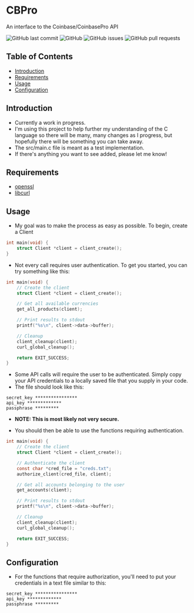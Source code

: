 # CBPro

An interface to the Coinbase/CoinbasePro API

![GitHub last commit](https://img.shields.io/github/last-commit/cjhead/cbpro)
![GitHub](https://img.shields.io/github/license/cjhead/cbpro)
![GitHub issues](https://img.shields.io/github/issues/cjhead/cbpro)
![GitHub pull requests](https://img.shields.io/github/issues-pr/cjhead/cbpro)

## Table of Contents
- [Introduction](#introduction)
- [Requirements](#requirements)
- [Usage](#usage)
- [Configuration](#configuration)

## Introduction

- Currently a work in progress.
- I'm using this project to help further my understanding of the C language so there will be many, many changes as I progress, but hopefully there will be something you can take away.
- The src/main.c file is meant as a test implementation.
- If there's anything you want to see added, please let me know!

## Requirements

- [openssl](https://github.com/openssl/openssl)
- [libcurl](https://github.com/curl/curl)

## Usage

- My goal was to make the process as easy as possible. To begin, create a
  Client

```c
int main(void) {
    struct Client *client = client_create();
}
```

- Not every call requires user authentication. To get you started, you can
  try something like this:

```c
int main(void) {
    // Create the client
    struct Client *client = client_create();

    // Get all available currencies
    get_all_products(client);

    // Print results to stdout
    printf("%s\n", client->data->buffer);

    // Cleanup
    client_cleanup(client);
    curl_global_cleanup();

    return EXIT_SUCCESS;
}
```

- Some API calls will require the user to be authenticated. Simply copy
  your API credentials to a locally saved file that you supply in your
code.
- The file should look like this:

```
secret_key ****************
api_key *************
passphrase *********
```

- **NOTE: This is most likely not very secure.**

- You should then be able to use the functions requiring authentication.

```c
int main(void) {
    // Create the client
    struct Client *client = client_create();

    // Authenticate the client
    const char *cred_file = "creds.txt";
    authorize_client(cred_file, client);

    // Get all accounts belonging to the user
    get_accounts(client);

    // Print results to stdout
    printf("%s\n", client->data->buffer);

    // Cleanup
    client_cleanup(client);
    curl_global_cleanup();

    return EXIT_SUCCESS;
}
```

## Configuration

- For the functions that require authorization, you'll need to put your
  credentials in a text file similar to this:
```
secret_key ****************
api_key *************
passphrase *********
```
